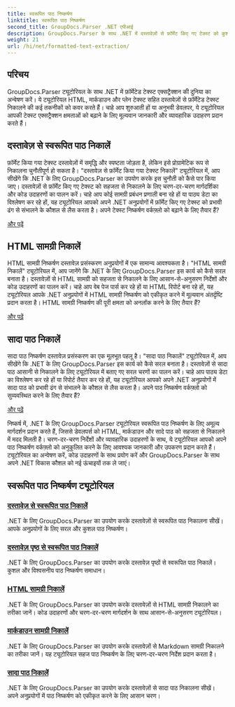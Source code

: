```yaml
---
title: स्वरूपित पाठ निष्कर्षण
linktitle: स्वरूपित पाठ निष्कर्षण
second_title: GroupDocs.Parser .NET एपीआई
description: GroupDocs.Parser के साथ .NET में दस्तावेज़ों से फ़ॉर्मेट किए गए टेक्स्ट को कुशलतापूर्वक निकालें। HTML, मार्कडाउन और सादे टेक्स्ट को सहजता से निकालना सीखें।
weight: 21
url: /hi/net/formatted-text-extraction/
---
```


## परिचय

GroupDocs.Parser ट्यूटोरियल के साथ .NET में फ़ॉर्मेटेड टेक्स्ट एक्सट्रैक्शन की दुनिया का अन्वेषण करें। ये ट्यूटोरियल HTML, मार्कडाउन और प्लेन टेक्स्ट सहित दस्तावेज़ों से फ़ॉर्मेटेड टेक्स्ट निकालने की कई तकनीकों को कवर करते हैं। चाहे आप शुरुआती हों या अनुभवी डेवलपर, ये ट्यूटोरियल आपकी टेक्स्ट एक्सट्रैक्शन क्षमताओं को बढ़ाने के लिए मूल्यवान जानकारी और व्यावहारिक उदाहरण प्रदान करते हैं।

## दस्तावेज़ से स्वरूपित पाठ निकालें

फ़ॉर्मेट किया गया टेक्स्ट दस्तावेज़ों में समृद्धि और स्पष्टता जोड़ता है, लेकिन इसे प्रोग्रामेटिक रूप से निकालना चुनौतीपूर्ण हो सकता है। "दस्तावेज़ से फ़ॉर्मेट किया गया टेक्स्ट निकालें" ट्यूटोरियल में, आप सीखेंगे कि .NET के लिए GroupDocs.Parser का उपयोग करके इस चुनौती को कैसे पार किया जाए। दस्तावेज़ों से फ़ॉर्मेट किए गए टेक्स्ट को सहजता से निकालने के लिए चरण-दर-चरण मार्गदर्शिका और कोड उदाहरणों का पालन करें। चाहे आप कोई सामग्री प्रबंधन प्रणाली बना रहे हों या पाठ्य डेटा का विश्लेषण कर रहे हों, यह ट्यूटोरियल आपको अपने .NET अनुप्रयोगों में फ़ॉर्मेट किए गए टेक्स्ट को प्रभावी ढंग से संभालने के कौशल से लैस करता है। अपने टेक्स्ट निष्कर्षण वर्कफ़्लो को बढ़ाने के लिए तैयार हैं?

[और पढ़ें](./extract-formatted-text-from-document/)

## HTML सामग्री निकालें

HTML सामग्री निष्कर्षण दस्तावेज़ प्रसंस्करण अनुप्रयोगों में एक सामान्य आवश्यकता है। "HTML सामग्री निकालें" ट्यूटोरियल में, आप जानेंगे कि .NET के लिए GroupDocs.Parser इस कार्य को कैसे सरल बनाता है। दस्तावेज़ों से HTML सामग्री को सहजता से निकालने के लिए आसान-से-अनुसरण निर्देशों और कोड उदाहरणों का पालन करें। चाहे आप वेब पेज पार्स कर रहे हों या HTML रिपोर्ट बना रहे हों, यह ट्यूटोरियल आपके .NET अनुप्रयोगों में HTML सामग्री निष्कर्षण को एकीकृत करने में मूल्यवान अंतर्दृष्टि प्रदान करता है। HTML सामग्री निष्कर्षण की पूरी क्षमता को अनलॉक करने के लिए तैयार हैं?

[और पढ़ें](./extract-html-content/)

## सादा पाठ निकालें

सादा पाठ निष्कर्षण दस्तावेज़ प्रसंस्करण का एक मूलभूत पहलू है। "सादा पाठ निकालें" ट्यूटोरियल में, आप सीखेंगे कि .NET के लिए GroupDocs.Parser इस कार्य को कैसे सरल बनाता है। दस्तावेज़ों से सादा पाठ आसानी से निकालने के लिए ट्यूटोरियल में बताए गए सरल चरणों का पालन करें। चाहे आप पाठ्य डेटा का विश्लेषण कर रहे हों या रिपोर्ट तैयार कर रहे हों, यह ट्यूटोरियल आपको अपने .NET अनुप्रयोगों में सादा पाठ को प्रभावी ढंग से संभालने के कौशल से लैस करता है। अपने पाठ निष्कर्षण वर्कफ़्लो को सुव्यवस्थित करने के लिए तैयार हैं?

[और पढ़ें](./extract-plain-text/)

निष्कर्ष में, .NET के लिए GroupDocs.Parser ट्यूटोरियल स्वरूपित पाठ निष्कर्षण के लिए अमूल्य मार्गदर्शन प्रदान करते हैं, जिससे डेवलपर्स को HTML, मार्कडाउन और सादे पाठ को सहजता से निकालने में मदद मिलती है। चरण-दर-चरण निर्देशों और व्यावहारिक उदाहरणों के साथ, ये ट्यूटोरियल आपको अपने पाठ निष्कर्षण वर्कफ़्लो को अनुकूलित करने के लिए आवश्यक जानकारी और उपकरण प्रदान करते हैं। ट्यूटोरियल का अन्वेषण करें, कोड उदाहरणों के साथ प्रयोग करें और GroupDocs.Parser के साथ अपने .NET विकास कौशल को नई ऊंचाइयों तक ले जाएं।
## स्वरूपित पाठ निष्कर्षण ट्यूटोरियल
### [दस्तावेज़ से स्वरूपित पाठ निकालें](./extract-formatted-text-from-document/)
.NET के लिए GroupDocs.Parser का उपयोग करके दस्तावेज़ों से स्वरूपित पाठ निकालना सीखें। आपके अनुप्रयोगों के लिए सरल और कुशल पाठ निष्कर्षण।
### [दस्तावेज़ पृष्ठ से स्वरूपित पाठ निकालें](./extract-formatted-text-from-document-page/)
.NET के लिए GroupDocs.Parser का उपयोग करके दस्तावेज़ पृष्ठों से स्वरूपित पाठ निकालें। कुशल और विश्वसनीय पाठ निष्कर्षण समाधान।
### [HTML सामग्री निकालें](./extract-html-content/)
.NET के लिए GroupDocs.Parser का उपयोग करके दस्तावेज़ों से HTML सामग्री निकालने का तरीका जानें। कोड उदाहरणों और चरण-दर-चरण मार्गदर्शन के साथ आसान-से-अनुसरण ट्यूटोरियल।
### [मार्कडाउन सामग्री निकालें](./extract-markdown-content/)
.NET के लिए GroupDocs.Parser का उपयोग करके दस्तावेज़ों से Markdown सामग्री निकालने का तरीका जानें। यह ट्यूटोरियल सहज पाठ निष्कर्षण के लिए चरण-दर-चरण निर्देश प्रदान करता है।
### [सादा पाठ निकालें](./extract-plain-text/)
.NET के लिए GroupDocs.Parser का उपयोग करके दस्तावेज़ों से सादा पाठ निकालना सीखें। अपने अनुप्रयोगों में पाठ निष्कर्षण को एकीकृत करने के लिए आसान चरण।